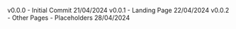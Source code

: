v0.0.0 - Initial Commit 21/04/2024
v0.0.1 - Landing Page 22/04/2024
v0.0.2 - Other Pages - Placeholders 28/04/2024